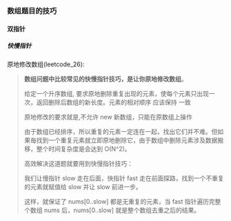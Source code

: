 ### 数组题目的技巧

#### 双指针

##### 快慢指针

原地修改数组(leetcode_26):

> **数组问题中比较常见的快慢指针技巧，是让你原地修改数组**。
>
>
> 给定一个升序数组, 要求原地删除重复出现的元素，使每个元素只出现一次，返回删除后数组的新长度。元素的相对顺序 应该保持 一致
>
> 原地修改的要求就是,不允许 new 新数组，只能在原数组上操作
> 
> 由于数组已经排序，所以重复的元素一定连在一起，找出它们并不难。但如果毎找到一个重复元素就立即原地删除它，由于数组中删除元素涉及数据搬移，整个时间复杂度是会达到 O(N^2)。
> 
>高效解决这道题就要用到快慢指针技巧：
>
> 我们让慢指针 slow 走在后面，快指针 fast 走在前面探路，找到一个不重复的元素就赋值给 slow 并让 slow 前进一步。
>
> 这样，就保证了 nums[0..slow] 都是无重复的元素，当 fast 指针遍历完整个数组 nums 后，nums[0..slow] 就是整个数组去重之后的结果。





